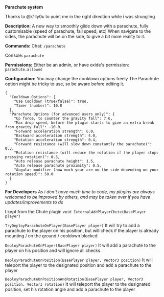 **Parachute system**

Thanks to @k1lly0u to point me in the right direction while i was strungling

**Description:**
A new way to smoothly glide down with a parachute, fully customisable (speed of parachute, fall speed, etc)
When navigate to the sides, the parachute will be on the side, to give a bit more reality to it.

**Commands:**
Chat: `/parachute`

Console: `parachute`

**Permissions:**
Either be an admin, or have oxide's permission: `parachute.allowed` 


**Configuration:**
You may change the cooldown options freely
The Parachute option might be tricky to use, so be aware before editing it.

```
{
  "Cooldown Options": {
    "Use Cooldown (true/false)": true,
    "Timer (number)": 10.0
  },
  "Parachute Options (for advanced users only)": {
    "Up force, to counter the gravity fall": 7.0,
    "Max drop speed, before the plugin starts to give an extra break from gravity fall": -10.0,
    "Forward acceleration strength": 6.0,
    "Backward acceleration strength": 4.0,
    "Rotation acceleration strength": 0.4,
    "Forward resistance (will slow down constantly the parachute)": 0.3,
    "Rotation resistance (will reduce the rotation if the player stops pressing rotation)": 0.5,
    "Auto release parachute height": 1.5,
    "Auto release parachute proximity": 0.5,
    "Angular modifier (how much your are on the side depending on your rotation speed)": 50.0
  }
}
```


**For Developers**
*As i don't have much time to code, my plugins are always welcomed to be improved by others, and may be taken over if you have updates/improvements to do*

I kept from the Chute plugin
`void ExternalAddPlayerChute(BasePlayer player)`

`TryDeployParachuteOnPlayer(BasePlayer player)`
It will try to add a parachute to the player on his position, but will check if the player is already mounting / on the ground / cooldown blocked

`DeployParachuteOnPlayer(BasePlayer player)`
 It will add a parachute to the player on his position and will ignore all checks

`DeployParachuteOnPosition(BasePlayer player, Vector3 position)`
 It will teleport the player to the designated position and add a parachute to the player

`DeployParachuteOnPositionAndRotation(BasePlayer player, Vector3 position, Vector3 rotation)`
It will teleport the player to the designated position, set his rotation angle and add a parachute to the player